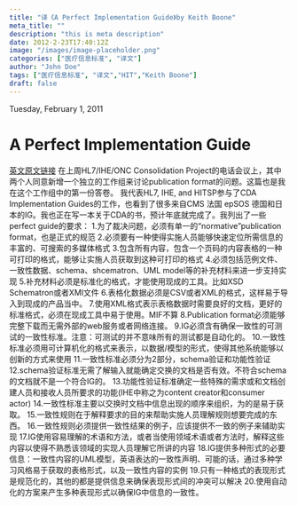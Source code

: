 ```yaml
---
title: "译《A Perfect Implementation Guide》by Keith Boone"
meta_title: ""
description: "this is meta description"
date: 2012-2-23T17:40:12Z
image: "/images/image-placeholder.png"
categories: ["医疗信息标准", "译文"]
author: "John Doe"
tags: ["医疗信息标准", "译文","HIT","Keith Boone"]
draft: false
---
```



Tuesday, February 1, 2011
# A Perfect Implementation Guide

[英文原文链接](http://motorcycleguy.blogspot.com/2011/02/perfect-implementation-guide.html)
在上周HL7/IHE/ONC Consolidation Project的电话会议上，其中两个人同意新增一个独立的工作组来讨论publication format的问题。这篇也是我在这个工作组中的第一份答卷。
我代表HL7, IHE, and HITSP参与了CDA Implementation Guides的工作，也看到了很多来自CMS 法国 epSOS 德国和日本的IG。我也正在写一本关于CDA的书，预计年底就完成了。我列出了一些perfect guide的要求：
1.为了裁决问题，必须有单一的“normative”publication format，也是正式的规范
2.必须要有一种使得实施人员能够快速定位所需信息的丰富的、可搜索的多媒体格式
3.包含所有内容，包含一个页码的内容表格的一种可打印的格式，能够让实施人员获取到这种可打印的格式
4.必须包括范例文件、一致性数据、schema、shcematron、UML model等的补充材料来进一步支持实现
5.补充材料必须是标准化的格式，才能使用现成的工具。比如XSD Schematron或者XMI文件
6.表格化数据必须是CSV或者XML的格式，这样易于导入到现成的产品当中。
7.使用XML格式表示表格数据时需要良好的文档，更好的标准格式，必须在现成工具中易于使用。MIF不算
8.Publication format必须能够完整下载而无需外部的web服务或者网络连接。
9.IG必须含有确保一致性的可测试的一致性标准。注意：可测试的并不意味所有的测试都是自动化的。
10.一致性标准必须用可计算机化的格式来表示，以数据/模型的形式，使得其他系统能够以创新的方式来使用
11.一致性标准必须分为2部分，schema验证和功能性验证
12.schema验证标准无需了解输入就能确定交换的文档是否有效。不符合schema的文档就不是一个符合IG的。
13.功能性验证标准确定一些特殊的需求或和文档创建人员和接收人员所要求的功能(IHE中称之为content creator和consumer actor)
14.一致性标准主要以交换时文档中信息出现的顺序来组织，为的是易于获取。
15.一致性规则在于解释要求的目的来帮助实施人员理解规则想要完成的东西。
16.一致性规则必须提供一致性结果的例子，应该提供不一致的例子来辅助实现
17.IG使用容易理解的术语和方法，或者当使用领域术语或者方法时，解释这些内容以使得不熟悉该领域的实现人员理解它所讲的内容
18.IG提供多种形式的必要信息：一致性内容的UML模型，英语表达的一致性声明、可能的话，通过多种学习风格易于获取的表格形式，以及一致性内容的实例
19.只有一种格式的表现形式是规范化的，其他的都是提供信息来确保表现形式间的冲突可以解决
20.使用自动化的方案来产生多种表现形式以确保IG中信息的一致性。
